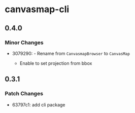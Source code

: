 # canvasmap-cli

## 0.4.0

### Minor Changes

- 3079290: - Rename from `CanvasmapBrowser` to `CanvasMap`

  - Enable to set projection from bbox

## 0.3.1

### Patch Changes

- 63797c1: add cli package
